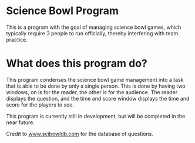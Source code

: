 # Science Bowl Program
This is a program with the goal of managing science bowl games, which typically require 3 people to run officially, thereby interfering with team practice. 

# What does this program do?
This program condenses the science bowl game management into a task that is able to be done by only a single person. This is done by having two windows, on is for the reader, the other is for the audience. The reader displays the question, and the time and score window displays the time and score for the players to see.

This program is currently still in development, but will be completed in the near future.

Credit to www.scibowldb.com for the database of questions. 
